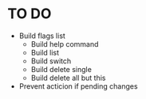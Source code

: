 # TO DO
- Build flags list
    - Build help command
    - Build list
    - Build switch
    - Build delete single
    - Build delete all but this
- Prevent acticion if pending changes
